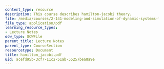 ```yaml
---
content_type: resource
description: This course describes hamilton-jacobi theory.
file: /media/courses/2-141-modeling-and-simulation-of-dynamic-systems-fall-2006/acefd95b3cf711c251ab55257bea8a9e_hamilton_jacobi.pdf
file_type: application/pdf
learning_resource_types:
- Lecture Notes
ocw_type: OCWFile
parent_title: Lecture Notes
parent_type: CourseSection
resourcetype: Document
title: hamilton_jacobi.pdf
uid: acefd95b-3cf7-11c2-51ab-55257bea8a9e
---
```

